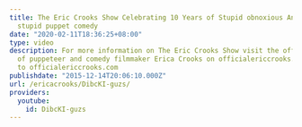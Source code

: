 ```yaml
---
title: The Eric Crooks Show Celebrating 10 Years of Stupid obnoxious Annoying Idiot
  stupid puppet comedy
date: "2020-02-11T18:36:25+08:00"
type: video
description: For more information on The Eric Crooks Show visit the official website
  of puppeteer and comedy filmmaker Erica Crooks on officialericcrooks.com Also subscribe
  to officialericcrooks.com
publishdate: "2015-12-14T20:06:10.000Z"
url: /ericacrooks/DibcKI-guzs/
providers:
  youtube:
    id: DibcKI-guzs
---
```

